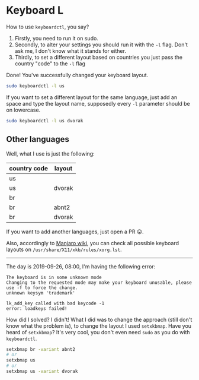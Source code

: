 Keyboard L
===========

How to use `keyboardctl`, you say?

1. Firstly, you need to run it on sudo.
1. Secondly, to alter your settings you should run it with the `-l` flag. Don't ask me, I don't know what it stands for either.
1. Thirdly, to set a different layout based on countries you just pass the country "code" to the `-l` flag

Done! You've successfully changed your keyboard layout.

```bash
sudo keyboardctl -l us
```

If you want to set a different layout for the same language, just add an space and type the layout name, supposedly every `-l` parameter should be on lowercase.

```bash
sudo keyboardctl -l us dvorak
```

## Other languages

Well, what I use is just the following:

| country code | layout |
|--------------|--------|
| us           |        |
| us           | dvorak |
| br           |        |
| br           | abnt2  |
| br           | dvorak |

If you want to add another languages, just open a PR :stuck_out_tongue:.

Also, accordingly to [Manjaro wiki](https://wiki.manjaro.org/index.php/Keyboard_Layout), you can check all possible keyboard layouts on `/usr/share/X11/xkb/rules/xorg.lst`.

***

The day is 2019-09-26, 08:00,
I'm having the following error:
```
The keyboard is in some unknown mode
Changing to the requested mode may make your keyboard unusable, please use -f to force the change.
unknown keysym 'trademark'

lk_add_key called with bad keycode -1
error: loadkeys failed!
```

How did I solved?
I didn't! What I did was to change the approach (still don't know what the problem is), to change the layout I used `setxkbmap`. Have you heard of `setxkbmap`? It's very cool, you don't even need `sudo` as you do with `keyboardctl`.

```bash
setxbmap br -variant abnt2
# or
setxbmap us
# or
setxbmap us -variant dvorak
```
